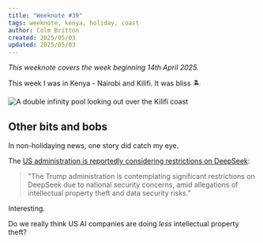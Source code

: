 ```yaml
---
title: "Weeknote #39"
tags: weeknote, kenya, holiday, coast
author: Colm Britton
created: 2025/05/03
updated: 2025/05/03
---
```


*This weeknote covers the week beginning 14th April 2025.*

This week I was in Kenya - Nairobi and Kilifi. It was bliss 🏝️

![A double infinity pool looking out over the Kilifi coast](/static/images/notes/images/travel/bliss-in-kilifi-resized.jpg)

## Other bits and bobs

In non-holidaying news, one story did catch my eye.

The [US administration is reportedly considering restrictions on DeepSeek](https://aisecret.us/trump-administration-weighing-ban-against-chinas-deepseek/):

> "The Trump administration is contemplating significant restrictions on DeepSeek due to national security concerns, amid allegations of intellectual property theft and data security risks.”

Interesting.

Do we really think US AI companies are doing _less_ intellectual property theft?
